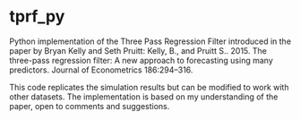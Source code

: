 # tprf_py
Python implementation of the Three Pass Regression Filter introduced in the paper by Bryan Kelly and Seth Pruitt:
Kelly, B., and Pruitt S.. 2015. The three-pass regression filter: A new approach to forecasting using many predictors. Journal of Econometrics 186:294–316.

This code replicates the simulation results but can be modified to work with other datasets. The implementation is based on my understanding of the paper, open to comments and suggestions.
